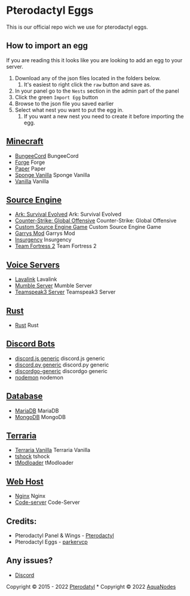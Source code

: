 # Pterodactyl Eggs
This is our official repo wich we use for pterodactyl eggs.

## How to import an egg

If you are reading this it looks like you are looking to add an egg to your server.

1. Download any of the json files located in the folders below.
   1. It's easiest to right click the `raw` button and save as.
2. In your panel go to the `Nests` section in the admin part of the panel
3. Click the green `Import Egg` button
4. Browse to the json file you saved earlier
5. Select what nest you want to put the egg in.
   1. If you want a new nest you need to create it before importing the egg.

## [Minecraft](/Minecraft)
* [BungeeCord](/Minecraft/egg-bungeecord.json) BungeeCord
* [Forge](/Minecraft/egg-forge-minecraft.json) Forge
* [Paper](/Minecraft/egg-paper.json) Paper
* [Sponge Vanilla](/Minecraft/egg-sponge--sponge-vanilla.json) Sponge Vanilla
* [Vanilla](/Minecraft/egg-vanilla-minecraft.json) Vanilla

## [Source Engine](/Source-Engine)
* [Ark: Survival Evolved](/Source-Engine/egg-ark--survival-evolved.json) Ark: Survival Evolved
* [Counter-Strike: Global Offensive](/Source-Engine/egg-counter--strike--global-offensive.json) Counter-Strike: Global Offensive
* [Custom Source Engine Game](/Source-Engine/egg-custom-source-engine-game.json) Custom Source Engine Game
* [Garrys Mod](/Source-Engine/egg-garrys-mod.json) Garrys Mod
* [Insurgency](/Source-Engine/egg-insurgency.json) Insurgency
* [Team Fortress 2](/Source-Engine/egg-team-fortress2.json) Team Fortress 2

## [Voice Servers](/Voice-Servers)
* [Lavalink](/Voice-Servers/egg-lavalink.json) Lavalink
* [Mumble Server](/Voice-Servers/egg-mumble-server.json) Mumble Server
* [Teamspeak3 Server](/Voice-Servers/egg-teamspeak3-server.json) Teamspeak3 Server

## [Rust](/Rust)
* [Rust](/Source-Engine/egg-rust.json) Rust

## [Discord Bots](/Discord-Bots)
* [discord.js generic](/Discord-Bots/egg-discord-js-generic) discord.js generic
* [discord.py generic](/Discord-Bots/egg-discord-py-generic.json) discord.py generic
* [discordgo-generic](/Discord-Bots/egg-discordgo-generic.json) discordgo generic
* [nodemon](/Discord-Bots/egg-nodemon.json) nodemon

## [Database](/Database)
* [MariaDB](/Database/egg-maria-d-b.json) MariaDB
* [MongoDB](/Database/egg-mongo-d-b.json) MongoDB

## [Terraria](/Terraria)
* [Terraria Vanilla](/Terraria/egg-terraria-vanilla.json) Terraria Vanilla
* [tshock](/Terraria/egg-tshock.json) tshock
* [tModloader](/Terraria/egg-t-modloader.json) tModloader

## [Web Host](/Web-Host)
* [Nginx](/Web-Host/egg-nginx.json) Nginx
* [Code-server](/Web-Host/egg-code--server.json) Code-Server


## Credits:
* Pterodactyl Panel & Wings - [Pterodactyl](https://pterodactyl.io)
* Pterodactyl Eggs - [parkervcp](https://github.com/parkervcp)

## Any issues?
* [Discord](https://dsc.gg/aquanodes)


Copyright © 2015 - 2022 [Pterodatyl](https://pterodactyl.io) * Copyright © 2022 [AquaNodes](https://aquanodes.live)
